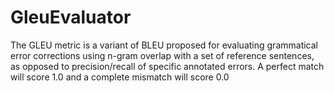 # GleuEvaluator

The GLEU metric is a variant of BLEU proposed for evaluating grammatical error corrections using n-gram overlap with a set of reference sentences, as opposed to precision/recall of specific annotated errors. A perfect match will score 1.0 and a complete mismatch will score 0.0
